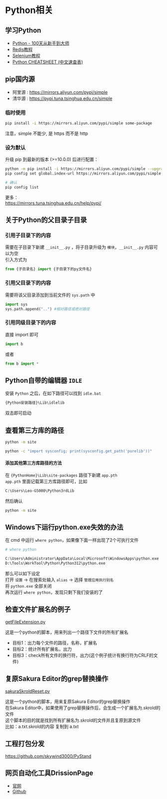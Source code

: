 # Python相关

## 学习Python
* [Python - 100天从新手到大师](https://github.com/jackfrued/Python-100-Days)  
* [Redis教程](https://github.com/jackfrued/Python-100-Days/blob/master/Day36-40/NoSQL%E6%95%B0%E6%8D%AE%E5%BA%93%E5%85%A5%E9%97%A8.md)  
* [Selenium教程](https://github.com/jackfrued/Python-100-Days/blob/master/Day61-65/64.%E4%BD%BF%E7%94%A8Selenium%E6%8A%93%E5%8F%96%E7%BD%91%E9%A1%B5%E5%8A%A8%E6%80%81%E5%86%85%E5%AE%B9.md)  
* [Python CHEATSHEET (中文速查表)](https://github.com/skywind3000/awesome-cheatsheets/blob/master/languages/python.md)

## pip国内源

- 阿里源 : https://mirrors.aliyun.com/pypi/simple
- 清华源 : https://pypi.tuna.tsinghua.edu.cn/simple

### 临时使用
```bash
pip install -i https://mirrors.aliyun.com/pypi/simple some-package
```
注意，simple 不能少, 是 https 而不是 http

### 设为默认
升级 pip 到最新的版本 (>=10.0.0) 后进行配置：
```bash
python -m pip install -i https://mirrors.aliyun.com/pypi/simple --upgrade pip
pip config set global.index-url https://mirrors.aliyun.com/pypi/simple

# 确认
pip config list
```
更多：  
https://mirrors.tuna.tsinghua.edu.cn/help/pypi/

## 关于Python的父目录子目录

### 引用子目录下的内容
需要在子目录下新建 ``__init__.py`` ，将子目录升级为 ``模块``，``__init__.py`` 内容可以为空  
引入方式为
```python
from {子目录名} import {子目录下的py文件名}
```

### 引用父目录下的内容
需要将该父目录添加到当前文件的 ``sys.path`` 中
```python
import sys
sys.path.append("..") #相对路径或绝对路径
```

### 引用同级目录下的内容
直接 import 即可
```python
import b
```
或者
```python
from b import *
```

## Python自带的编辑器 ``IDLE``
安装 ``Python`` 之后，在如下路径可以找到 ``idle.bat``
```bash
{Python安装路径}\Lib\idlelib
```
双击即可启动


## 查看第三方库的路径
```bash
python -m site
```
```bash
python -c "import sysconfig; print(sysconfig.get_path('purelib'))"
```
#### 添加其他第三方库路径的方法
在 ``{PythonHome}\Lib\site-packages`` 路径下新建 ``app.pth``  
``app.pth`` 里面记载第三方库路径即可，比如
```bash
C:\Users\Leo-G5000\Python3rdLib
```
然后确认
```bash
python -m site
```

## Windows下运行python.exe失效的办法
在 cmd 中运行 ``where python``，如果像下面一样出现了2个可执行文件
```bash
# where python

C:\Users\Administrator\AppData\Local\Microsoft\WindowsApps\python.exe
D:\Tools\WorkTool\Python\Python312\python.exe
```
那么可以如下设定  
打开 ``设置`` → 在搜索处输入 ``alias`` → 选择 ``管理应用执行别名``  
将 ``python.exe`` 全部关闭  
再次运行 ``where python``，发现只剩下我们安装的了

## 检查文件扩展名的例子
[getFileExtension.py](getFileExtension.py)

这是一个python的脚本，用来列出一个路径下文件的所有扩展名
- 目标1：出力每个文件的路径，名称，扩展名
- 目标2：统计所有扩展名，出力
- 目标3：check所有文件的换行符，出力(这个例子统计有换行符为CRLF的文件)

## 复原Sakura Editor的grep替换操作
[sakuraSkroldReset.py](sakuraSkroldReset.py)

这是一个python的脚本，用来复原Sakura Editor的grep替换操作  
在Sakura Editor中，如果使用了grep替换操作后，会生成一个扩展名为.skrold的文件  
这个脚本的目的就是找到所有扩展名为.skrold的文件并且复原到源文件  
比如：a.txt.skrold的内容 复制到 a.txt

## 工程打包分发
https://github.com/skywind3000/PyStand

## 网页自动化工具DrissionPage
 - [官网](https://www.drissionpage.cn/)
 - [Github](https://github.com/g1879/DrissionPage)

